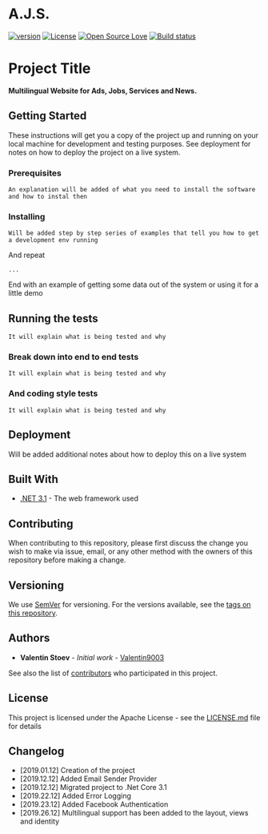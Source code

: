 # A.J.S.  
[![version](https://img.shields.io/badge/version-1.0-green.svg)](https://github.com/Valentin9003/AJS) [![License](https://img.shields.io/badge/License-Apache%202.0-blue.svg)](https://opensource.org/licenses/Apache-2.0) [![Open Source Love](https://badges.frapsoft.com/os/v3/open-source.svg?v=103)](https://github.com/ellerbrock/open-source-badges/)
[![Build status](https://ci.appveyor.com/api/projects/status/d66j6arfqptthvna?svg=true)](https://ci.appveyor.com/project/Valentin9003/ajs)

# Project Title
**Multilingual Website for Ads, Jobs, Services and News.**

## Getting Started

These instructions will get you a copy of the project up and running on your local machine for development and testing purposes. See deployment for notes on how to deploy the project on a live system.

### Prerequisites

```
An explanation will be added of what you need to install the software and how to instal then
```

### Installing

```
Will be added step by step series of examples that tell you how to get a development env running
```

And repeat

```
...
```

End with an example of getting some data out of the system or using it for a little demo

## Running the tests

```
It will explain what is being tested and why
```

### Break down into end to end tests

```
It will explain what is being tested and why
```

### And coding style tests

```
It will explain what is being tested and why
```

## Deployment

Will be added additional notes about how to deploy this on a live system

## Built With

* [.NET 3.1](https://dotnet.microsoft.com/download/dotnet-core/3.1) - The web framework used

## Contributing
When contributing to this repository, please first discuss the change you wish to make via issue, email, or any other method with the owners of this repository before making a change.

## Versioning

We use [SemVer](http://semver.org/) for versioning. For the versions available, see the [tags on this repository](https://github.com/Valentin9003/AJS/tags). 

## Authors

* **Valentin Stoev** - *Initial work* - [Valentin9003](https://github.com/Valentin9003)

See also the list of [contributors](https://github.com/Valentin9003/AJS/contributors) who participated in this project.

## License

This project is licensed under the Apache License - see the [LICENSE.md](LICENSE.md) file for details

## Changelog
* [2019.01.12] Creation of the project
* [2019.12.12] Added Email Sender Provider
* [2019.12.12] Migrated project to .Net Core 3.1
* [2019.22.12] Added Error Logging
* [2019.23.12] Added Facebook Authentication
* [2019.26.12] Multilingual support has been added to the layout, views and identity
